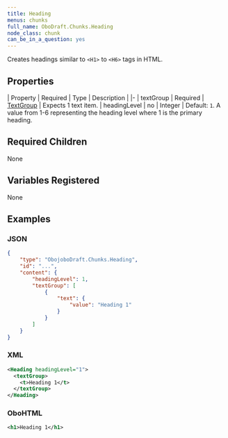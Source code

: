 ```yaml
---
title: Heading
menus: chunks
full_name: OboDraft.Chunks.Heading
node_class: chunk
can_be_in_a_question: yes
---
```

Creates headings similar to `<H1>` to `<H6>` tags in HTML.

## Properties

| Property | Required | Type | Description |
|-
| textGroup | Required | [TextGroup](content_textgroup.md) | Expects 1 text item.
| headingLevel | no | Integer | Default: `1`. A value from 1-6 representing the heading level where 1 is the primary heading.

## Required Children

None

## Variables Registered

None

## Examples

### JSON

```json
{
	"type": "ObojoboDraft.Chunks.Heading",
	"id": "...",
	"content": {
		"headingLevel": 1,
		"textGroup": [
			{
				"text": {
					"value": "Heading 1"
				}
			}
		]
	}
}
```

### XML

```xml
<Heading headingLevel="1">
  <textGroup>
    <t>Heading 1</t>
  </textGroup>
</Heading>
```

### OboHTML

```xml
<h1>Heading 1</h1>
```
